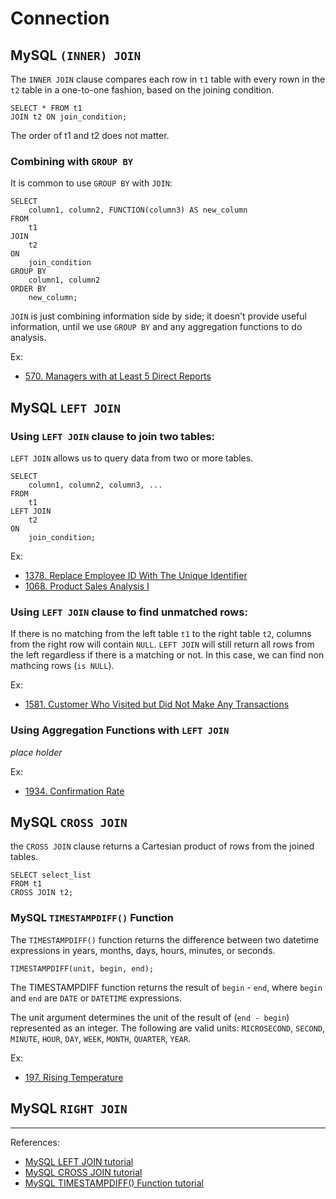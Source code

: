 # Connection
## MySQL `(INNER) JOIN`
The `INNER JOIN` clause compares each row in `t1` table with every rown in the `t2` table in a one-to-one fashion, based on the joining condition.

```MySQL
SELECT * FROM t1
JOIN t2 ON join_condition;
```

The order of t1 and t2 does not matter. 

### Combining with `GROUP BY`
It is common to use `GROUP BY` with `JOIN`: 

```MySQL
SELECT 
    column1, column2, FUNCTION(column3) AS new_column 
FROM 
    t1
JOIN 
    t2 
ON 
    join_condition
GROUP BY 
    column1, column2
ORDER BY 
    new_column;
```
`JOIN` is just combining information side by side; it doesn't provide useful information, until we use `GROUP BY` and any aggregation functions to do analysis.

Ex:
- [570. Managers with at Least 5 Direct Reports](https://leetcode.cn/problems/managers-with-at-least-5-direct-reports/description/?envType=study-plan-v2&envId=sql-free-50)

## MySQL `LEFT JOIN`

### Using `LEFT JOIN` clause to join two tables:

`LEFT JOIN` allows us to query data from two or more tables.

```MYSQL
SELECT 
    column1, column2, column3, ...
FROM
    t1
LEFT JOIN 
    t2 
ON 
    join_condition;
```

Ex: 
- [1378. Replace Employee ID With The Unique Identifier](https://leetcode.cn/problems/replace-employee-id-with-the-unique-identifier/description/?envType=study-plan-v2&envId=sql-free-50)
- [1068. Product Sales Analysis I](https://leetcode.cn/problems/product-sales-analysis-i/description/?envType=study-plan-v2&envId=sql-free-50)


### Using `LEFT JOIN` clause to find unmatched rows:

If there is no matching from the left table `t1` to the right table `t2`, columns from the right row will contain `NULL`. `LEFT JOIN` will still return all rows from the left regardless if there is a matching or not. In this case, we can find non mathcing rows (`is NULL`).

Ex:
- [1581. Customer Who Visited but Did Not Make Any Transactions](https://leetcode.cn/problems/customer-who-visited-but-did-not-make-any-transactions/description/?envType=study-plan-v2&envId=sql-free-50)


### Using Aggregation Functions with `LEFT JOIN`

*place holder*

Ex:
- [1934. Confirmation Rate](https://leetcode.cn/problems/confirmation-rate/?envType=study-plan-v2&envId=sql-free-50)

## MySQL `CROSS JOIN`
 the `CROSS JOIN` clause returns a Cartesian product of rows from the joined tables.
```MySQL
SELECT select_list 
FROM t1
CROSS JOIN t2;
```
### MySQL `TIMESTAMPDIFF()` Function

The `TIMESTAMPDIFF()` function returns the difference between two datetime expressions in years, months, days, hours, minutes, or seconds.
```MySQL
TIMESTAMPDIFF(unit, begin, end);
```
The TIMESTAMPDIFF function returns the result of `begin` - `end`, where `begin` and `end` are `DATE` or `DATETIME` expressions.

The unit argument determines the unit of the result of (`end - begin`) represented as an integer. The following are valid units:
`MICROSECOND`, `SECOND`, `MINUTE`, `HOUR`, `DAY`, `WEEK`, `MONTH`, `QUARTER`, `YEAR`.

Ex: 
- [197. Rising Temperature](https://leetcode.cn/problems/rising-temperature/description/?envType=study-plan-v2&envId=sql-free-50)

## MySQL `RIGHT JOIN`

---



References: 
- [MySQL LEFT JOIN tutorial](https://www.mysqltutorial.org/mysql-left-join.aspx)
- [MySQL CROSS JOIN tutorial](https://www.mysqltutorial.org/mysql-cross-join/)
- [MySQL TIMESTAMPDIFF() Function tutorial](https://www.mysqltutorial.org/mysql-timestampdiff/)